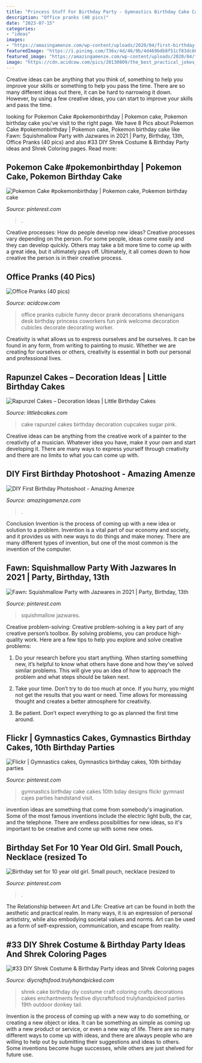 ```yaml
---
title: "Princess Stuff For Birthday Party - Gymnastics Birthday Cake Cakes 10th Bday Designs Flickr Gymnast Cajes Parties Handstand Visit"
description: "Office pranks (40 pics)"
date: "2023-07-15"
categories:
- "ideas"
images:
- "https://amazingamenze.com/wp-content/uploads/2020/04/first-birthday-photoshoot-300x400.jpg"
featuredImage: "https://i.pinimg.com/736x/4d/46/9b/4d469bdb8f51cf83dc601b3f33b2e2c5.jpg"
featured_image: "https://amazingamenze.com/wp-content/uploads/2020/04/first-birthday-photoshoot-300x400.jpg"
image: "https://cdn.acidcow.com/pics/20130809/the_best_practical_jokes_ever_played_on_office_37.jpg"
---
```



Creative ideas can be anything that you think of, something to help you improve your skills or something to help you pass the time. There are so many different ideas out there, it can be hard to narrowing it down. However, by using a few creative ideas, you can start to improve your skills and pass the time.

	

		
looking for Pokemon Cake #pokemonbirthday | Pokemon cake, Pokemon birthday cake you've visit to the right page. We have 8 Pics about Pokemon Cake #pokemonbirthday | Pokemon cake, Pokemon birthday cake like Fawn: Squishmallow Party with Jazwares in 2021 | Party, Birthday, 13th, Office Pranks (40 pics) and also #33 DIY Shrek Costume &amp; Birthday Party ideas and Shrek Coloring pages. Read more:
		
    
## Pokemon Cake #pokemonbirthday | Pokemon Cake, Pokemon Birthday Cake

<img loading=lazy src="https://i.pinimg.com/736x/6e/b4/d1/6eb4d15ee9295bd8595301fe2d4e3e7e.jpg" onerror="this.onerror=null;this.src='https://tse3.mm.bing.net/th?id=OIP.PyEdox8nwgUSh3b-Tkn5sgHaNU&amp;pid=15.1';" alt="Pokemon Cake #pokemonbirthday | Pokemon cake, Pokemon birthday cake">

_Source: pinterest.com_

>. 

	

Creative processes: How do people develop new ideas?
Creative processes vary depending on the person. For some people, ideas come easily and they can develop quickly. Others may take a bit more time to come up with a great idea, but it ultimately pays off. Ultimately, it all comes down to how creative the person is in their creative process.

    
## Office Pranks (40 Pics)

<img loading=lazy src="https://cdn.acidcow.com/pics/20130809/the_best_practical_jokes_ever_played_on_office_37.jpg" onerror="this.onerror=null;this.src='https://tse3.mm.bing.net/th?id=OIP.4VMADKUjgfYAwQUjc1smBAHaFo&amp;pid=15.1';" alt="Office Pranks (40 pics)">

_Source: acidcow.com_

>office pranks cubicle funny decor prank decorations shenanigans desk birthday princess coworkers fun pink welcome decoration cubicles decorate decorating worker. 

	

Creativity is what allows us to express ourselves and be ourselves. It can be found in any form, from writing to painting to music. Whether we are creating for ourselves or others, creativity is essential in both our personal and professional lives.

    
## Rapunzel Cakes – Decoration Ideas | Little Birthday Cakes

<img loading=lazy src="http://www.littlebcakes.com/wp-content/uploads/2013/08/Rapunzel-Cake-Photos.jpg" onerror="this.onerror=null;this.src='https://tse1.mm.bing.net/th?id=OIP.3UmQWeWyMALTv9HPHSk08wHaLE&amp;pid=15.1';" alt="Rapunzel Cakes – Decoration Ideas | Little Birthday Cakes">

_Source: littlebcakes.com_

>cake rapunzel cakes birthday decoration cupcakes sugar pink. 

	

Creative ideas can be anything from the creative work of a painter to the creativity of a musician. Whatever idea you have, make it your own and start developing it. There are many ways to express yourself through creativity and there are no limits to what you can come up with.

    
## DIY First Birthday Photoshoot - Amazing Amenze

<img loading=lazy src="https://amazingamenze.com/wp-content/uploads/2020/04/first-birthday-photoshoot-300x400.jpg" onerror="this.onerror=null;this.src='https://tse1.mm.bing.net/th?id=OIP.dVmAyO6qQ_1eiQRG7qM8wwAAAA&amp;pid=15.1';" alt="DIY First Birthday Photoshoot - Amazing Amenze">

_Source: amazingamenze.com_

>. 

	

Conclusion
Invention is the process of coming up with a new idea or solution to a problem. Invention is a vital part of our economy and society, and it provides us with new ways to do things and make money. There are many different types of invention, but one of the most common is the invention of the computer.

    
## Fawn: Squishmallow Party With Jazwares In 2021 | Party, Birthday, 13th

<img loading=lazy src="https://i.pinimg.com/736x/4d/46/9b/4d469bdb8f51cf83dc601b3f33b2e2c5.jpg" onerror="this.onerror=null;this.src='https://tse1.mm.bing.net/th?id=OIP.msFhk72GNUQ2D5miH6Tw0QAAAA&amp;pid=15.1';" alt="Fawn: Squishmallow Party with Jazwares in 2021 | Party, Birthday, 13th">

_Source: pinterest.com_

>squishmallow jazwares. 

	

Creative problem-solving:
Creative problem-solving is a key part of any creative person’s toolbox. By solving problems, you can produce high-quality work. Here are a few tips to help you explore and solve creative problems:
1) Do your research before you start anything. When starting something new, it’s helpful to know what others have done and how they’ve solved similar problems. This will give you an idea of how to approach the problem and what steps should be taken next.

2) Take your time. Don’t try to do too much at once. If you hurry, you might not get the results that you want or need. Time allows for moreassing thought and creates a better atmosphere for creativity.

3) Be patient. Don’t expect everything to go as planned the first time around.

    
## Flickr | Gymnastics Cakes, Gymnastics Birthday Cakes, 10th Birthday Parties

<img loading=lazy src="https://i.pinimg.com/736x/77/fb/c5/77fbc54e83f784c6fbe84b86864899fa--gymnastics-birthday-cakes-gymnastics-party.jpg" onerror="this.onerror=null;this.src='https://tse4.mm.bing.net/th?id=OIP.jNbaapgRaKV2AEgWee3-yQHaLH&amp;pid=15.1';" alt="Flickr | Gymnastics cakes, Gymnastics birthday cakes, 10th birthday parties">

_Source: pinterest.com_

>gymnastics birthday cake cakes 10th bday designs flickr gymnast cajes parties handstand visit. 

	

invention ideas are something that come from somebody's imagination. Some of the most famous inventions include the electric light bulb, the car, and the telephone. There are endless possibilities for new ideas, so it's important to be creative and come up with some new ones.

    
## Birthday Set For 10 Year Old Girl. Small Pouch, Necklace (resized To

<img loading=lazy src="https://i.pinimg.com/736x/51/3c/bf/513cbfbe5aa35a87babe44bf9ecef7f2.jpg" onerror="this.onerror=null;this.src='https://tse4.mm.bing.net/th?id=OIP.ALJr0sUH7Sm5X7Cz__OpMAHaNK&amp;pid=15.1';" alt="Birthday set for 10 year old girl. Small pouch, necklace (resized to">

_Source: pinterest.com_

>. 

	

The Relationship between Art and Life:
Creative art can be found in both the aesthetic and practical realm. In many ways, it is an expression of personal artististry, while also embodying societal values and norms. Art can be used as a form of self-expression, communication, and escape from reality.

    
## #33 DIY Shrek Costume &amp; Birthday Party Ideas And Shrek Coloring Pages

<img loading=lazy src="https://diycraftsfood.trulyhandpicked.com/wp-content/uploads/2016/07/Shrek-Party-Idea_ce.jpg" onerror="this.onerror=null;this.src='https://tse4.mm.bing.net/th?id=OIP.faPV56EicJDY4u4JxAbqfgHaJ3&amp;pid=15.1';" alt="#33 DIY Shrek Costume &amp; Birthday Party ideas and Shrek Coloring pages">

_Source: diycraftsfood.trulyhandpicked.com_

>shrek cake birthday diy costume craft coloring crafts decorations cakes enchantments festive diycraftsfood trulyhandpicked parties 19th outdoor donkey tail. 

	

Invention is the process of coming up with a new way to do something, or creating a new object or idea. It can be something as simple as coming up with a new product or service, or even a new way of life. There are so many different ways to come up with ideas, and there are always people who are willing to help out by submitting their suggestions and ideas to others. Some inventions become huge successes, while others are just shelved for future use.

